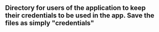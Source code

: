 ## Directory for users of the application to keep their credentials to be used in the app. Save the files as simply "credentials"
